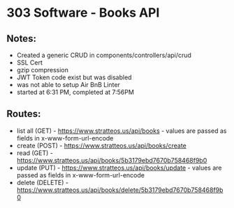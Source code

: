 # 303 Software - Books API

## Notes: 
- Created a generic CRUD in components/controllers/api/crud
- SSL Cert
- gzip compression
- JWT Token code exist but was disabled
- was not able to setup Air BnB Linter
- started at 6:31 PM, completed at 7:56PM

## Routes:

- list all (GET) - https://www.stratteos.us/api/books - values are passed as fields in x-www-form-url-encode
- create (POST) - https://www.stratteos.us/api/books/create
- read (GET) - https://www.stratteos.us/api/books/5b3179ebd7670b758468f9b0
- update (PUT) - https://www.stratteos.us/api/books/update - values are passed as fields in x-www-form-url-encode
- delete (DELETE) - https://www.stratteos.us/api/books/delete/5b3179ebd7670b758468f9b0
